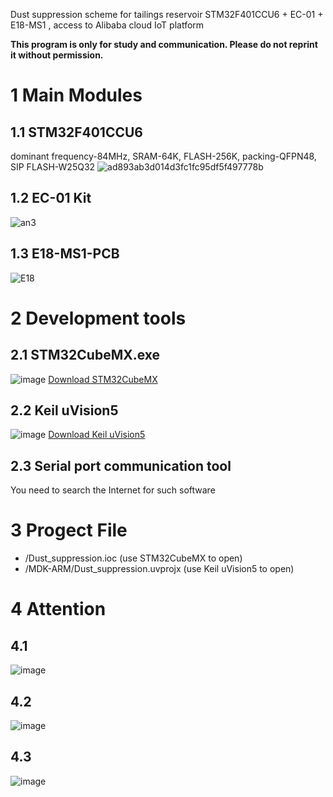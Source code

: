 Dust suppression scheme for tailings reservoir
STM32F401CCU6 + EC-01 + E18-MS1 , access to Alibaba cloud IoT platform

**This program is only for study and communication. Please do not reprint it without permission.**

# 1 Main Modules
## 1.1 STM32F401CCU6
  dominant frequency-84MHz, SRAM-64K, FLASH-256K, packing-QFPN48, SIP FLASH-W25Q32 
  ![ad893ab3d014d3fc1fc95df5f497778b](https://user-images.githubusercontent.com/108401612/179658146-8f88fca5-268f-4248-8502-dcb1e77ae88f.jpeg)
## 1.2 EC-01 Kit
  ![an3](https://user-images.githubusercontent.com/108401612/179657241-ed162006-9c77-41fc-818f-84a569f4c783.jpg)
## 1.3 E18-MS1-PCB
  ![E18](https://user-images.githubusercontent.com/108401612/179658030-096f7f5b-2a3c-4448-a306-b3b46e85cae9.png)
# 2 Development tools
  ## 2.1 STM32CubeMX.exe
  ![image](https://user-images.githubusercontent.com/108401612/179658711-da826e9d-8fb3-44d0-8a7f-65acc4a8e1f0.png)
  [Download STM32CubeMX](https://www.st.com/en/development-tools/stm32cubemx.html)
  ## 2.2 Keil uVision5
  ![image](https://user-images.githubusercontent.com/108401612/179658677-0d8b5a09-6de5-4f1c-8fbd-50b6d524962f.png)
  [Download Keil uVision5](https://www2.keil.com/mdk5)
  ## 2.3 Serial port communication tool
  You need to search the Internet for such software
# 3 Progect File
  + /Dust_suppression.ioc                          (use STM32CubeMX to open)
  + /MDK-ARM/Dust_suppression.uvprojx              (use Keil uVision5 to open)
# 4 Attention
  ## 4.1
  ![image](https://user-images.githubusercontent.com/108401612/179661692-c8905532-a0f0-4200-82b7-d8ba090db1d3.png)
  ## 4.2
  ![image](https://user-images.githubusercontent.com/108401612/179661829-7f6a1c7f-8efc-479c-af9d-e53bcd70ec8a.png)
  ## 4.3
  ![image](https://user-images.githubusercontent.com/108401612/179661506-bef00475-fd63-467b-8220-ae84eb4bd3ee.png)
  

